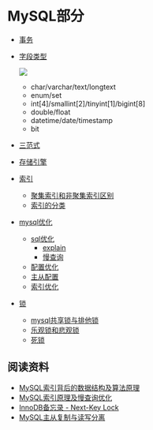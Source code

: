 # MySQL部分

* [事务](https://github.com/xianyunyh/PHP-Interview/blob/master/Mysql/事务.md)
* [字段类型](./)

  ![](https://www.2cto.com/uploadfile/Collfiles/20171201/2017120109334458.png)

  * char/varchar/text/longtext
  * enum/set
  * int\[4\]/smallint\[2\]/tinyint\[1\]/bigint\[8\]
  * double/float
  * datetime/date/timestamp
  * bit

* [三范式](https://github.com/xianyunyh/PHP-Interview/blob/master/Mysql/MySQL三范式.md)
* [存储引擎](https://github.com/xianyunyh/PHP-Interview/blob/master/Mysql/存储引擎.md)
* [索引](./)
  * [聚集索引和非聚集索引区别](https://blog.csdn.net/zc474235918/article/details/50580639)
  * [索引的分类](https://www.cnblogs.com/luyucheng/p/6289714.html)
* [mysql优化](http://www.cnblogs.com/luyucheng/p/6323477.html)
  * [sql优化](./)
    * [explain](https://github.com/xianyunyh/PHP-Interview/blob/master/Mysql/MySQL【explain】.md)
    * [慢查询](./)
  * [配置优化](http://www.cnblogs.com/luyucheng/p/6340076.html)
  * [主从配置](./)
  * [索引优化](https://github.com/xianyunyh/PHP-Interview/blob/master/Mysql/MySQL优化.md)
* [锁](./)
  * [mysql共享锁与排他锁](http://www.cnblogs.com/boblogsbo/p/5602122.html)
  * [乐观锁和悲观锁](./)
  * [死锁](https://www.cnblogs.com/sivkun/p/7518540.html)

## 阅读资料

* [MySQL索引背后的数据结构及算法原理](http://blog.codinglabs.org/articles/theory-of-mysql-index.html)
* [MySQL索引原理及慢查询优化](https://tech.meituan.com/mysql-index.html)
* [InnoDB备忘录 - Next-Key Lock](http://zhongmingmao.me/2017/05/19/innodb-next-key-lock/)
* [MySQL主从复制与读写分离](https://www.cnblogs.com/luckcs/articles/2543607.html)


